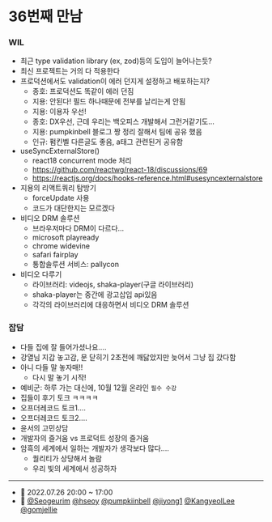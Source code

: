 # 36번째 만남

### WIL

- 최근 type validation library (ex, zod)등의 도입이 늘어나는듯?
- 최신 프로젝트는 거의 다 적용한다
- 프로덕션에서도 validation이 에러 던지게 설정하고 배포하는지?
  - 종호: 프로덕션도 똑같이 에러 던짐
  - 지용: 안된다! 필드 하나때문에 전부를 날리는게 안됨
  - 지용: 이용자 우선!
  - 종호: DX우선, 근데 우리는 백오피스 개발해서 그런거같기도...
  - 지용: pumpkinbell 블로그 짱 정리 잘해서 팀에 공유 했음
  - 인규: 펌킨벨 다른글도 좋음, a태그 관련된거 공유함
- useSyncExternalStore()
  - react18 concurrent mode 처리
  - https://github.com/reactwg/react-18/discussions/69
  - https://reactjs.org/docs/hooks-reference.html#usesyncexternalstore
- 지용의 리액트쿼리 탐방기
  - forceUpdate 사용
  - 코드가 대단한지는 모르겠다
- 비디오 DRM 솔루션
  - 브라우저마다 DRM이 다르다...
  - microsoft playready
  - chrome widevine
  - safari fairplay
  - 통합솔루션 서비스: pallycon
- 비디오 다루기
  - 라이브러리: videojs, shaka-player(구글 라이브러리)
  - shaka-player는 중간에 광고삽입 api있음
  - 각각의 라이브러리에 대응하면서 비디오 DRM 솔루션

### 잡담

- 다들 집에 잘 들어가셨나요....
- 강열님 지갑 놓고감, 문 닫히기 2초전에 깨닳았지만 늦어서 그냥 집 갔다함
- 아니 다들 말 놓자매!!
  - 다시 말 놓기 시작!
- 예비군: 하루 가는 대신에, 10월 12월 온라인 `필수 수강`
- 집들이 후기 토크 ㅋㅋㅋㅋ
- 오프더레코드 토크1....
- 오프더레코드 토크2....
- 윤서의 고민상담
- 개발자의 즐거움 vs 프로덕트 성장의 즐거움
- 암흑의 세계에서 일하는 개발자가 생각보다 많다....
  - 퀄리티가 상당해서 놀람
  - 우리 빛의 세계에서 성공하자

---

- 📆 2022.07.26 20:00 ~ 17:00
- 👥 [@Seogeurim](https://github.com/Seogeurim) [@hseoy](https://github.com/hseoy) [@pumpkiinbell](https://github.com/pumpkiinbell)
  [@jiyong1](https://github.com/jiyong1) [@KangyeolLee](https://github.com/KangyeolLee) [@gomjellie](https://github.com/gomjellie)
